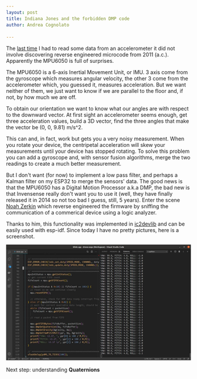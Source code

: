 ```yaml
---
layout: post
title: Indiana Jones and the forbidden DMP code
author: Andrea Cognolato

---
```

The [last time]() I had to read some data from an accelerometer it did not involve discovering reverse engineered microcode from 2011 (a.c.). Apparently the MPU6050 is full of surprises.

The MPU6050 is a 6-axis Inertial Movement Unit, or IMU. 3 axis come from the gyroscope which measures angular velocity, the other 3 come from the accelerometer which, you guessed it, measures acceleration. But we want neither of them, we just want to know if we are parallel to the floor and, if not, by how much we are off.

To obtain our orientation we want to know what our angles are with respect to the downward vector. At first sight an accelerometer seems enough, get three acceleration values, build a 3D vector, find the three angles that make the vector be (0, 0, 9.81) m/s^2.

This can and, in fact, work but gets you a very noisy measurement. When you rotate your device, the centripetal acceleration will skew your measurements until your device has stopped rotating. To solve this problem you can add a gyroscope and, with sensor fusion algorithms, merge the two readings to create a much better measurement.

But I don't want (for now) to implement a low pass filter, and perhaps a Kalman filter on my ESP32 to merge the sensors' data. The good news is that the MPU6050 has a Digital Motion Processor a.k.a DMP, the bad new is that Invensense really don't want you to use it (well, they have finally released it in 2014 so not too bad I guess, still, 5 years). Enter the scene [Noah Zerkin](https://twitter.com/noazark) which reverse engineered the firmware by sniffing the communication of a commerical device using a logic analyzer.

Thanks to him, this functionality was implemented in [ic2devlib]() and can be easily used with esp-idf. Since today I have no pretty pictures, here is a screenshot.

![](/uploads/image-2.jpg)

Next step: understanding **Quaternions**